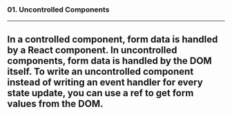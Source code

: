 ### 01. Uncontrolled Components

---
In a controlled component, form data is handled by a React component. In uncontrolled components, form data is handled by the DOM itself. To write an uncontrolled component instead of writing an event handler for every state update, you can use a ref to get form values from the DOM.
---

